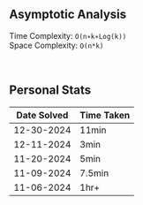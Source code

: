 ## Asymptotic Analysis  
Time Complexity: `O(n∗k∗Log(k))`  
Space Complexity: `O(n*k)`  

&nbsp;  

## Personal Stats
| Date Solved | Time Taken |
| ----------- | ---------- |
| 12-30-2024  | 11min |  
| 12-11-2024  | 3min |  
| 11-20-2024  | 5min |  
| 11-09-2024  | 7.5min |  
| 11-06-2024  | 1hr+ |  
